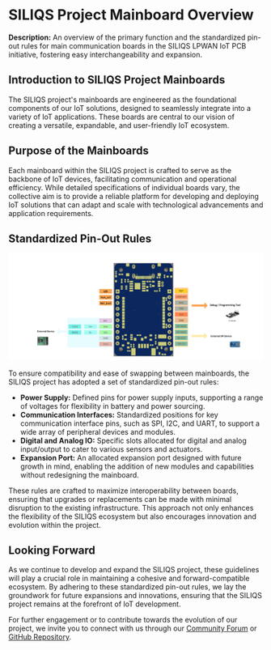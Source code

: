 # SILIQS Project Mainboard Overview

**Description:** An overview of the primary function and the standardized pin-out rules for main communication boards in the SILIQS LPWAN IoT PCB initiative, fostering easy interchangeability and expansion.

## Introduction to SILIQS Project Mainboards

The SILIQS project's mainboards are engineered as the foundational components of our IoT solutions, designed to seamlessly integrate into a variety of IoT applications. These boards are central to our vision of creating a versatile, expandable, and user-friendly IoT ecosystem.

## Purpose of the Mainboards

Each mainboard within the SILIQS project is crafted to serve as the backbone of IoT devices, facilitating communication and operational efficiency. While detailed specifications of individual boards vary, the collective aim is to provide a reliable platform for developing and deploying IoT solutions that can adapt and scale with technological advancements and application requirements.

## Standardized Pin-Out Rules

![mainboards Overview](./mainboards_pinout.png?raw=true)

To ensure compatibility and ease of swapping between mainboards, the SILIQS project has adopted a set of standardized pin-out rules:

- **Power Supply:** Defined pins for power supply inputs, supporting a range of voltages for flexibility in battery and power sourcing.
- **Communication Interfaces:** Standardized positions for key communication interface pins, such as SPI, I2C, and UART, to support a wide array of peripheral devices and modules.
- **Digital and Analog IO:** Specific slots allocated for digital and analog input/output to cater to various sensors and actuators.
- **Expansion Port:** An allocated expansion port designed with future growth in mind, enabling the addition of new modules and capabilities without redesigning the mainboard.

These rules are crafted to maximize interoperability between boards, ensuring that upgrades or replacements can be made with minimal disruption to the existing infrastructure. This approach not only enhances the flexibility of the SILIQS ecosystem but also encourages innovation and evolution within the project.

## Looking Forward

As we continue to develop and expand the SILIQS project, these guidelines will play a crucial role in maintaining a cohesive and forward-compatible ecosystem. By adhering to these standardized pin-out rules, we lay the groundwork for future expansions and innovations, ensuring that the SILIQS project remains at the forefront of IoT development.

For further engagement or to contribute towards the evolution of our project, we invite you to connect with us through our [Community Forum](#) or [GitHub Repository](#).
